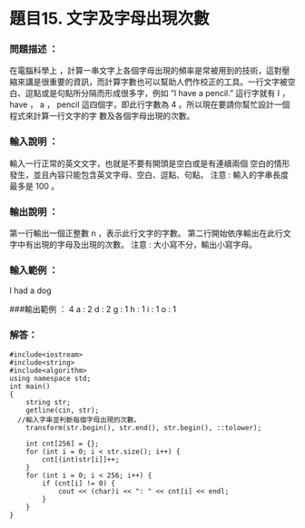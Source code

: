 # 題目15. 文字及字母出現次數
### 問題描述 ：
在電腦科學上 ，計算一串文字上各個字母出現的頻率是常被用到的技術，這對壓縮來講是很重要的資訊，而計算字數也可以幫助人們作校正的工具。一行文字被空白、逗點或是句點所分隔而形成很多字，例如 ”I have a pencil.” 這行字就有 I ， have ， a ， pencil 這四個字，即此行字數為 4 。所以現在要請你幫忙設計一個程式來計算一行文字的字 數及各個字母出現的次數。

### 輸入說明 ：
輸入一行正常的英文文字，也就是不要有開頭是空白或是有連續兩個 空白的情形發生，並且內容只能包含英文字母、空白、逗點、句點。 注意 : 輸入的字串長度最多是 100 。

### 輸出說明 ：
第一行輸出一個正整數 n ，表示此行文字的字數。 第二行開始依序輸出在此行文字中有出現的字母及出現的次數。 注意 : 大小寫不分，輸出小寫字母。

### 輸入範例 ：
I had a dog

###輸出範例 ：
4
a : 2
d : 2
g : 1
h : 1
i : 1
o : 1

### 解答：
```
#include<iostream>
#include<string>
#include<algorithm>
using namespace std;
int main()
{
	string str;
	getline(cin, str);
  //輸入字串並判斷每個字母出現的次數。
	transform(str.begin(), str.end(), str.begin(), ::tolower);

	int cnt[256] = {};
	for (int i = 0; i < str.size(); i++) {
		cnt[(int)str[i]]++;
	}
	for (int i = 0; i < 256; i++) {
		if (cnt[i] != 0) {
			cout << (char)i << ": " << cnt[i] << endl;
		}
	}
}
```
